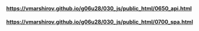 #### https://vmarshirov.github.io/g06u28/030_js/public_html/0650_api.html
#### https://vmarshirov.github.io/g06u28/030_js/public_html/0700_spa.html


